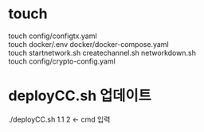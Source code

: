 # touch
touch config/configtx.yaml
<br>
touch docker/.env docker/docker-compose.yaml
<br>
touch startnetwork.sh createchannel.sh networkdown.sh
<br>
touch config/crypto-config.yaml

# deployCC.sh 업데이트
./deployCC.sh 1.1 2  <- cmd 입력
